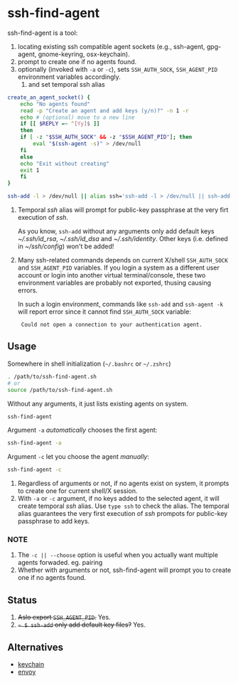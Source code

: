 # ssh-find-agent

ssh-find-agent is a tool:

1. locating existing ssh compatible agent sockets (e.g., ssh-agent, gpg-agent, gnome-keyring, osx-keychain).
2. prompt to create one if no agents found.
3. optionally (invoked with `-a` or `-c`), sets `SSH_AUTH_SOCK`, `SSH_AGENT_PID` environment variables accordingly.
    1. and set temporal ssh alias

```bash
create_an_agent_socket() {
    echo "No agents found"
    read -p "Create an agent and add keys (y/n)?" -n 1 -r
    echo # (optional) move to a new line
    if [[ $REPLY =~ ^[Yy]$ ]]
    then
	if [ -z "$SSH_AUTH_SOCK" && -z "$SSH_AGENT_PID"]; then
	    eval "$(ssh-agent -s)" > /dev/null
	fi
    else
	echo "Exit without creating"
	exit 1
    fi
}

ssh-add -l > /dev/null || alias ssh='ssh-add -l > /dev/null || ssh-add && unalias ssh; ssh'
```

1. Temporal *ssh* alias will prompt for public-key passphrase at the very firt execution of *ssh*.

    As you know, `ssh-add` without any arguments only add default keys *~/.ssh/id_rsa*, *~/.ssh/id_dsa* and *~/.ssh/identity*. Other keys (i.e. defined in *~/ssh/config*) won't be added!
2. Many ssh-related commands depends on current X/shell `SSH_AUTH_SOCK` and `SSH_AGENT_PID` variables. If you login a system as a different user account or login into another virtual terminal/console, these two environment variables are probably not exported, thusing causing errors.

    In such a login environment, commands like `ssh-add` and `ssh-agent -k` will report error since it cannot find `SSH_AUTH_SOCK` variable:

        Could not open a connection to your authentication agent.

## Usage

Somewhere in shell initialization (`~/.bashrc` or `~/.zshrc`)

```bash
. /path/to/ssh-find-agent.sh
# or
source /path/to/ssh-find-agent.sh
```

Without any arguments, it just lists existing agents on system.

```bash
ssh-find-agent
```

Argument `-a` *automatically* chooses the first agent:

```bash
ssh-find-agent -a
```

Argument `-c` let you choose the agent *manually*:

```bash
ssh-find-agent -c
```

1. Regardless of arguments or not, if no agents exist on system, it prompts to create one for current shell/X session.
2. With `-a` or `-c` argument, if no keys added to the selected agent, it will create temporal *ssh* alias. Use `type ssh` to check the alias. The temporal alias guarantees the very first execution of *ssh* prompots for public-key passphrase to add keys.

### NOTE

1. The `-c || --choose` option is useful when you actually want multiple agents forwaded.  eg. pairing
2. Whether with arguments or not, ssh-find-agent will prompt you to create one if no agents found.

## Status

1. <s>Aslo export `SSH_AGENT_PID`.</s> Yes.
2. <s>`~ $ ssh-add` only add default key files?</s> Yes.

## Alternatives

* [keychain](https://github.com/funtoo/keychain)
* [envoy](https://github.com/vodik/envoy)
